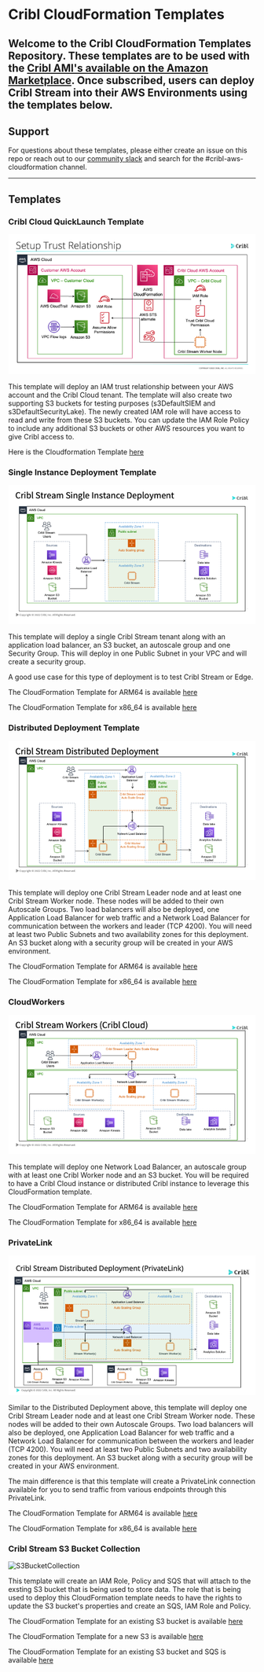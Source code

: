 # Cribl CloudFormation Templates

Welcome to the Cribl CloudFormation Templates Repository. These templates are to be used with the [Cribl AMI's available on the Amazon Marketplace](https://aws.amazon.com/marketplace/search/results?prevFilters=%7B%22productId%22%3A%22prod-y3sx4ombltb5u%22%7D&searchTerms=cribl&CREATOR=57d65874-00f7-4c7f-9d3a-2d6d59e183f0&PRICING_MODEL=FREE&FULFILLMENT_OPTION_TYPE=AMAZON_MACHINE_IMAGE&filters=CREATOR%2CPRICING_MODEL%2CFULFILLMENT_OPTION_TYPE). Once subscribed, users can deploy Cribl Stream into their AWS Environments using the templates below. 
----

## Support
For questions about these templates, please either create an issue on this repo or reach out to our [community slack](https://cribl-community.slack.com) and search for the #cribl-aws-cloudformation channel. 

---
## Templates

### Cribl Cloud QuickLaunch Template
![Cribl Cloud QuickLaunch Architecture](/templates/quicklaunch/diagram/diagram.png)

This template will deploy an IAM trust relationship between your AWS account and the Cribl Cloud tenant. The template will also create two supporting S3 buckets for testing purposes (s3DefaultSIEM and s3DefaultSecurityLake). The newly created IAM role will have access to read and write from these S3 buckets. You can update the IAM Role Policy to include any additional S3 buckets or other AWS resources you want to give Cribl access to. 

Here is the Cloudformation Template [here](templates/quicklaunch/template/cribl_cloud_trust.yaml)

### Single Instance Deployment Template
![Single Instance Deployment Deployment Architecture](templates/single/diagram/arch-diagram.png)

This template will deploy a single Cribl Stream tenant along with an application load balancer, an S3 bucket, an autoscale group and one Security Group. This will deploy in one Public Subnet in your VPC and will create a security group. 

A good use case for this type of deployment is to test Cribl Stream or Edge.

The CloudFormation Template for ARM64 is available [here](templates/single/template/free_arm64_template.yaml)

The CloudFormation Template for x86_64 is available [here](templates/single/template/free_x86_64_template.yaml)

### Distributed Deployment Template
![Distributed](templates/distributed/diagram/arch-diagram.png)

This template will deploy one Cribl Stream Leader node and at least one Cribl Stream Worker node. These nodes will be added to their own Autoscale Groups. Two load balancers will also be deployed, one Application Load Balancer for web traffic and a Network Load Balancer for communication between the workers and leader (TCP 4200). You will need at least two Public Subnets and two availability zones for this deployment. An S3 bucket along with a security group will be created in your AWS environment. 

The CloudFormation Template for ARM64 is available [here](templates/distributed/template/free_arm64_template.yaml)

The CloudFormation Template for x86_64 is available [here](templates/distributed/template/free_x86_64_template.yaml)

### CloudWorkers
![CloudWorkers](templates/cloudworkers/diagram/arch-diagram.png)

This template will deploy one Network Load Balancer, an autoscale group with at least one Cribl Worker node and an S3 bucket. You will be required to have a Cribl Cloud instance or distributed Cribl instance to leverage this CloudFormation template. 

The CloudFormation Template for ARM64 is available [here](templates/cloudworkers/template/free_arm64_template.yaml)

The CloudFormation Template for x86_64 is available [here](templates/cloudworkers/template/free_x86_64_template.yaml)

### PrivateLink
![PrivateLink](templates/privatelink/diagram/arch-diagram.png)

Similar to the Distributed Deployment above, this template will deploy one Cribl Stream Leader node and at least one Cribl Stream Worker node. These nodes will be added to their own Autoscale Groups. Two load balancers will also be deployed, one Application Load Balancer for web traffic and a Network Load Balancer for communication between the workers and leader (TCP 4200). You will need at least two Public Subnets and two availability zones for this deployment. An S3 bucket along with a security group will be created in your AWS environment. 

The main difference is that this template will create a PrivateLink connection available for you to send traffic from various endpoints through this PrivateLink. 

The CloudFormation Template for ARM64 is available [here](templates/privatelink/template/free_arm64_template.yaml)

The CloudFormation Template for x86_64 is available [here](templates/privatelink/template/free_x86_64_template.yaml)

### Cribl Stream S3 Bucket Collection

![S3BucketCollection](templates/s3bucketcollection/diagram/arch-diagram.png)

This template will create an IAM Role, Policy and SQS that will attach to the exsting S3 bucket that is being used to store data. The role that is being used to deploy this CloudFormation template needs to have the rights to update the S3 bucket's properties and create an SQS, IAM Role and Policy. 

The CloudFormation Template for an existing S3 bucket is available [here](templates/s3bucketcollection/template/existing_s3_bucket_template.yaml)

The CloudFormation Template for a new S3 is available [here](templates/s3bucketcollection/template/new_s3_bucket_template.yaml)

The CloudFormation Template for an existing S3 bucket and SQS is available [here](templates/s3bucketcollection/template/existing_s3_bucket_and_sqs_template.yaml)